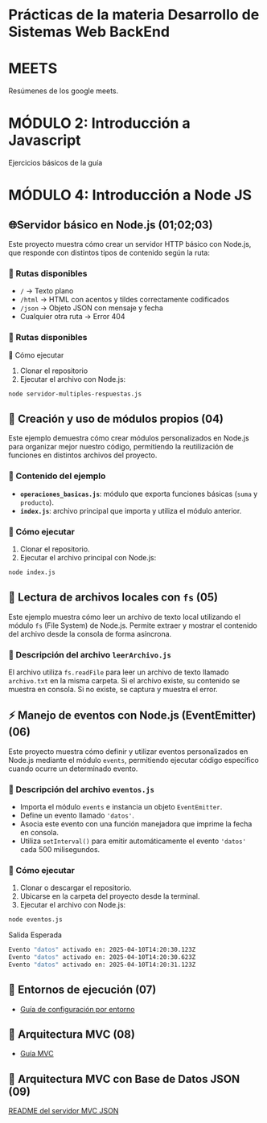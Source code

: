 # Prácticas de la materia Desarrollo de Sistemas Web BackEnd  
# MEETS
Resúmenes de los google meets.

# MÓDULO 2: Introducción a Javascript

Ejercicios básicos de la guía

# MÓDULO 4: Introducción a Node JS

## 🌐Servidor básico en Node.js (01;02;03)

Este proyecto muestra cómo crear un servidor HTTP básico con Node.js, que responde con distintos tipos de contenido según la ruta:

### 📌 Rutas disponibles

- `/` → Texto plano  
- `/html` → HTML con acentos y tildes correctamente codificados  
- `/json` → Objeto JSON con mensaje y fecha  
- Cualquier otra ruta → Error 404  

### 📌 Rutas disponibles
 🚀 Cómo ejecutar

1. Clonar el repositorio  
2. Ejecutar el archivo con Node.js:

```bash
node servidor-multiples-respuestas.js
```
## 🧩 Creación y uso de módulos propios (04)

Este ejemplo demuestra cómo crear módulos personalizados en Node.js para organizar mejor nuestro código, permitiendo la reutilización de funciones en distintos archivos del proyecto.

### 📌 Contenido del ejemplo

- **`operaciones_basicas.js`**: módulo que exporta funciones básicas (`suma` y `producto`).
- **`index.js`**: archivo principal que importa y utiliza el módulo anterior.

### 🚀 Cómo ejecutar

1. Clonar el repositorio.
2. Ejecutar el archivo principal con Node.js:

```bash
node index.js
```


## 📂 Lectura de archivos locales con `fs` (05)

Este ejemplo muestra cómo leer un archivo de texto local utilizando el módulo `fs` (File System) de Node.js. Permite extraer y mostrar el contenido del archivo desde la consola de forma asíncrona.

### 📄 Descripción del archivo `leerArchivo.js`

El archivo utiliza `fs.readFile` para leer un archivo de texto llamado `archivo.txt` en la misma carpeta. Si el archivo existe, su contenido se muestra en consola. Si no existe, se captura y muestra el error.



## ⚡️ Manejo de eventos con Node.js (EventEmitter) (06)

Este proyecto muestra cómo definir y utilizar eventos personalizados en Node.js mediante el módulo `events`, permitiendo ejecutar código específico cuando ocurre un determinado evento.

### 📌 Descripción del archivo `eventos.js`

- Importa el módulo `events` e instancia un objeto `EventEmitter`.
- Define un evento llamado `'datos'`.
- Asocia este evento con una función manejadora que imprime la fecha en consola.
- Utiliza `setInterval()` para emitir automáticamente el evento `'datos'` cada 500 milisegundos.

### 🚀 Cómo ejecutar

1. Clonar o descargar el repositorio.
2. Ubicarse en la carpeta del proyecto desde la terminal.
3. Ejecutar el archivo con Node.js:

```bash
node eventos.js
```
Salida Esperada
```bash
Evento "datos" activado en: 2025-04-10T14:20:30.123Z
Evento "datos" activado en: 2025-04-10T14:20:30.623Z
Evento "datos" activado en: 2025-04-10T14:20:31.123Z
```

## 📄 Entornos de ejecución (07)

- [Guía de configuración por entorno](README.entornos.md)

## 📄 Arquitectura MVC (08)

- [Guía MVC](README.mvc.md)

## 📄 Arquitectura MVC con Base de Datos JSON (09)
[README del servidor MVC JSON](README-servidor-mvc-json.md)
